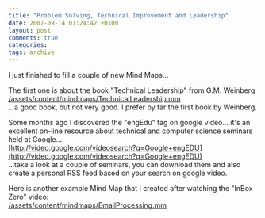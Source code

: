```yaml
---
title: "Problem Solving, Technical Improvement and Leadership"
date: 2007-09-14 01:24:42 +0100
layout: post
comments: true
categories:
tags: archive
---
```


I just finished to fill a couple of new Mind Maps...
<!--more-->

The first one is about the book "Technical Leadership" from G.M. Weinberg [/assets/content/mindmaps/TechnicalLeadership.mm](/assets/content/mindmaps/TechnicalLeadership.mm)  
...a good book, but not very good. I prefer by far the first book by Weinberg.

Some months ago I discovered the "engEdu" tag on google video... it's an excellent on-line resource about technical and computer science seminars held at Google...  
[http://video.google.com/videosearch?q=Google+engEDU](http://video.google.com/videosearch?q=Google+engEDU)  
...take a look at a couple of seminars, you can download them and also create a personal RSS feed based on your search on google video.

Here is another example Mind Map that I created after watching the "InBox Zero" video:  
[/assets/content/mindmaps/EmailProcessing.mm](/assets/content/mindmaps/EmailProcessing.mm)
